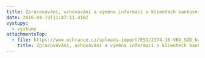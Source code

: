```yaml
---
title: Zpracovávání, uchovávání a výměna informací o klientech bankovního sektoru
date: 2016-04-19T11:47:11.418Z
vystupy:
  - vyzkumy
attachmentsTop:
  - file: https://www.ochrance.cz/uploads-import/ESO/2374-16-VBG_SZD_bankovni_a_nebankovni_registry_-zprava__zdrojovy_dokument_neobsahuje_osobni_udaje_.pdf
    title: Zpracovávání, uchovávání a výměna informací o klientech bankovního sektoru
---
```

